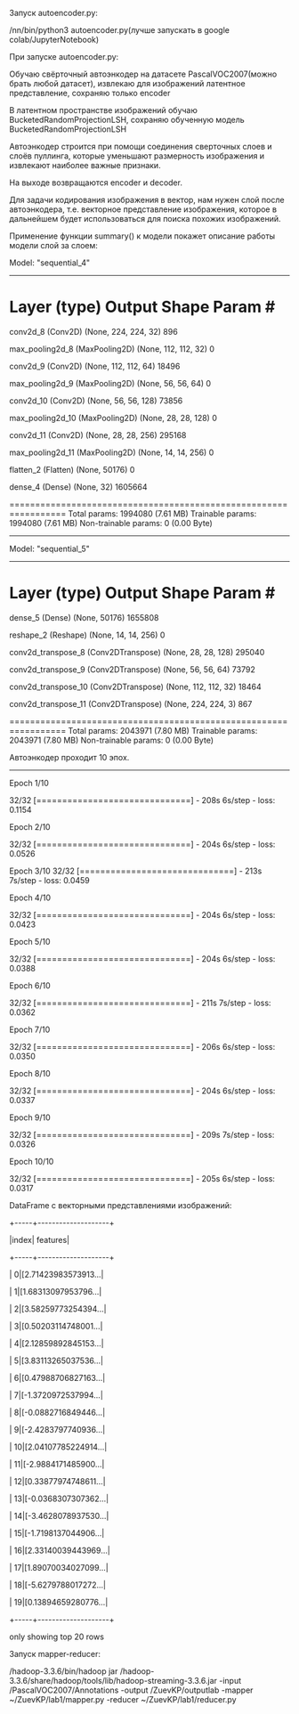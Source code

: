 Запуск autoencoder.py: 

/nn/bin/python3 autoencoder.py(лучше запускать в google colab/JupyterNotebook)

При запуске autoencoder.py:

Обучаю свёрточный автоэнкодер на датасете PascalVOC2007(можно брать любой датасет), извлекаю для изображений латентное представление, сохраняю только encoder

В латентном пространстве изображений обучаю BucketedRandomProjectionLSH, сохраняю обученную модель BucketedRandomProjectionLSH

Автоэнкодер строится при помощи соединения сверточных слоев и слоёв пуллинга, которые уменьшают размерность изображения и извлекают наиболее важные признаки. 

На выходе возвращаются encoder и decoder. 

Для задачи кодирования изображения в вектор, нам нужен слой после автоэнкодера, т.е. векторное представление изображения, которое в дальнейшем будет использоваться для поиска похожих изображений.

Применение функции summary() к модели покажет описание работы модели слой за слоем:

Model: "sequential_4"
_________________________________________________________________
 Layer (type)                Output Shape              Param #   
=================================================================
 conv2d_8 (Conv2D)           (None, 224, 224, 32)      896       
                                                                 
 max_pooling2d_8 (MaxPooling2D)  (None, 112, 112, 32)      0                                                                    
                                                                 
 conv2d_9 (Conv2D)           (None, 112, 112, 64)      18496     
                                                                 
 max_pooling2d_9 (MaxPooling2D)  (None, 56, 56, 64)        0                                                                    
                                                                 
 conv2d_10 (Conv2D)          (None, 56, 56, 128)       73856     
                                                                 
 max_pooling2d_10 (MaxPooling2D)  (None, 28, 28, 128)       0                                                                
                                                                 
 conv2d_11 (Conv2D)          (None, 28, 28, 256)       295168    
                                                                 
 max_pooling2d_11 (MaxPooling2D)  (None, 14, 14, 256)       0                                                                 
                                                                 
 flatten_2 (Flatten)         (None, 50176)             0         
                                                                 
 dense_4 (Dense)             (None, 32)                1605664   
                                                                 
=================================================================
Total params: 1994080 (7.61 MB)
Trainable params: 1994080 (7.61 MB)
Non-trainable params: 0 (0.00 Byte)
_________________________________________________________________
Model: "sequential_5"
_________________________________________________________________
 Layer (type)                Output Shape              Param #   
=================================================================
 dense_5 (Dense)             (None, 50176)             1655808   
                                                                 
 reshape_2 (Reshape)         (None, 14, 14, 256)       0         
                                                                 
 conv2d_transpose_8 (Conv2DTranspose)  (None, 28, 28, 128)       295040                                                          
                                                                 
 conv2d_transpose_9 (Conv2DTranspose)  (None, 56, 56, 64)        73792                                                  
                                                                 
 conv2d_transpose_10 (Conv2DTranspose)  (None, 112, 112, 32)      18464                                                    
                                                                 
 conv2d_transpose_11 (Conv2DTranspose) (None, 224, 224, 3)       867                                                         
                                                                 
=================================================================
Total params: 2043971 (7.80 MB)
Trainable params: 2043971 (7.80 MB)
Non-trainable params: 0 (0.00 Byte)

Автоэнкодер проходит 10 эпох.
_________________________________________________________________
Epoch 1/10

32/32 [==============================] - 208s 6s/step - loss: 0.1154

Epoch 2/10

32/32 [==============================] - 204s 6s/step - loss: 0.0526

Epoch 3/10
32/32 [==============================] - 213s 7s/step - loss: 0.0459

Epoch 4/10

32/32 [==============================] - 204s 6s/step - loss: 0.0423

Epoch 5/10

32/32 [==============================] - 204s 6s/step - loss: 0.0388

Epoch 6/10

32/32 [==============================] - 211s 7s/step - loss: 0.0362

Epoch 7/10

32/32 [==============================] - 206s 6s/step - loss: 0.0350

Epoch 8/10

32/32 [==============================] - 204s 6s/step - loss: 0.0337

Epoch 9/10

32/32 [==============================] - 209s 7s/step - loss: 0.0326

Epoch 10/10

32/32 [==============================] - 205s 6s/step - loss: 0.0317

DataFrame с векторными представлениями изображений:

+-----+--------------------+

|index|            features|

+-----+--------------------+

|    0|[2.71423983573913...|

|    1|[1.68313097953796...|

|    2|[3.58259773254394...|

|    3|[0.50203114748001...|

|    4|[2.12859892845153...|

|    5|[3.83113265037536...|

|    6|[0.47988706827163...|

|    7|[-1.3720972537994...|

|    8|[-0.0882716849446...|

|    9|[-2.4283797740936...|

|   10|[2.04107785224914...|

|   11|[-2.9884171485900...|

|   12|[0.33877974748611...|

|   13|[-0.0368307307362...|

|   14|[-3.4628078937530...|

|   15|[-1.7198137044906...|

|   16|[2.33140039443969...|

|   17|[1.89070034027099...|

|   18|[-5.6279788017272...|

|   19|[0.13894659280776...|

+-----+--------------------+

only showing top 20 rows

Запуск mapper-reducer: 

/hadoop-3.3.6/bin/hadoop jar  /hadoop-3.3.6/share/hadoop/tools/lib/hadoop-streaming-3.3.6.jar -input /PascalVOC2007/Annotations -output /ZuevKP/outputlab -mapper ~/ZuevKP/lab1/mapper.py -reducer ~/ZuevKP/lab1/reducer.py
